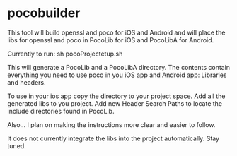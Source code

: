 # pocobuilder

This tool will build openssl and poco for iOS and Android and will place the libs for openssl and poco in PocoLib for iOS and PocoLibA for Android.

Currently to run:
sh pocoProjectetup.sh

This will generate a PocoLib and a PocoLibA directory. The contents contain everything you need to use poco in you iOS app and Android app: Libraries and headers.

To use in your ios app copy the directory to your project space.
Add all the generated libs to you project.
Add new Header Search Paths to locate the include directories found in PocoLib.

Also... I plan on making the instructions more clear and easier to follow.

It does not currently integrate the libs into the project automatically. Stay tuned.

